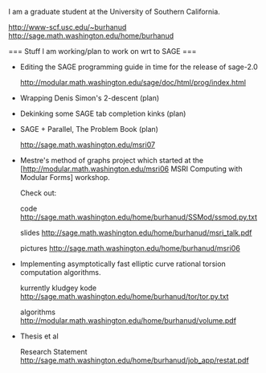 I am a graduate student at the University of Southern California. 

  http://www-scf.usc.edu/~burhanud   http://sage.math.washington.edu/home/burhanud


=== Stuff I am working/plan to work on wrt to SAGE ===


* Editing the SAGE programming guide in time for the release of sage-2.0

  http://modular.math.washington.edu/sage/doc/html/prog/index.html

* Wrapping Denis Simon's 2-descent (plan)

* Dekinking some SAGE tab completion kinks (plan)

* SAGE + Parallel, The Problem Book (plan)
  
  http://sage.math.washington.edu/msri07

* Mestre's method of graphs project which started at the  [http://modular.math.washington.edu/msri06 MSRI Computing with Modular Forms] workshop. 

  Check out: 

    code http://sage.math.washington.edu/home/burhanud/SSMod/ssmod.py.txt

    slides http://sage.math.washington.edu/home/burhanud/msri_talk.pdf 

    pictures http://sage.math.washington.edu/home/burhanud/msri06 

* Implementing asymptotically fast elliptic curve rational torsion computation algorithms. 

  kurrently kludgey kode http://sage.math.washington.edu/home/burhanud/tor/tor.py.txt

  algorithms http://modular.math.washington.edu/home/burhanud/volume.pdf

* Thesis et al 

  Research Statement http://sage.math.washington.edu/home/burhanud/job_app/restat.pdf
